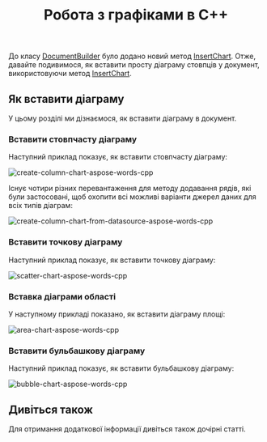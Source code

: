 ﻿---
title: Робота з графіками в C++
second_title: Aspose.Words для C++
articleTitle: Робота з графіками
linktitle: Робота з графіками
description: "Вступ до функції побудови діаграм, як створювати діаграми та маніпулювати ними за допомогою C++."
type: docs
weight: 310
url: /uk/cpp/working-with-charts/
timestamp: 2024-01-27-14-07-04
---

До класу [DocumentBuilder](https://reference.aspose.com/words/cpp/aspose.words/documentbuilder/) було додано новий метод [InsertChart](https://reference.aspose.com/words/cpp/aspose.words/documentbuilder/insertchart/). Отже, давайте подивимося, як вставити просту діаграму стовпців у документ, використовуючи метод [InsertChart](https://reference.aspose.com/words/cpp/aspose.words/documentbuilder/insertchart/).

## Як вставити діаграму

У цьому розділі ми дізнаємося, як вставити діаграму в документ.

### Вставити стовпчасту діаграму

Наступний приклад показує, як вставити стовпчасту діаграму:

![create-column-chart-aspose-words-cpp](working-with-charts-1.png)

Існує чотири різних перевантаження для методу додавання рядів, які були застосовані, щоб охопити всі можливі варіанти джерел даних для всіх типів діаграм:

![create-column-chart-from-datasource-aspose-words-cpp](working-with-charts-2.png)

### Вставити точкову діаграму

Наступний приклад показує, як вставити точкову діаграму:

![scatter-chart-aspose-words-cpp](working-with-charts-3.png)

### Вставка діаграми області

У наступному прикладі показано, як вставити діаграму площі:

![area-chart-aspose-words-cpp](working-with-charts-4.png)

### Вставити бульбашкову діаграму

Наступний приклад показує, як вставити бульбашкову діаграму:

![bubble-chart-aspose-words-cpp](working-with-charts-5.png)

## Дивіться також

Для отримання додаткової інформації дивіться також дочірні статті.

